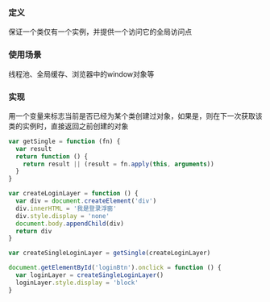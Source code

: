 ### 定义

保证一个类仅有一个实例，并提供一个访问它的全局访问点

### 使用场景

线程池、全局缓存、浏览器中的window对象等

### 实现

用一个变量来标志当前是否已经为某个类创建过对象，如果是，则在下一次获取该类的实例时，直接返回之前创建的对象

```javascript
var getSingle = function (fn) {
  var result
  return function () {
    return result || (result = fn.apply(this, arguments))
  }
}

var createLoginLayer = function () {
  var div = document.createElement('div')
  div.innerHTML = '我是登录浮窗'
  div.style.display = 'none'
  document.body.appendChild(div)
  return div
}

var createSingleLoginLayer = getSingle(createLoginLayer)

document.getElementById('loginBtn').onclick = function () {
  var loginLayer = createSingleLoginLayer()
  loginLayer.style.display = 'block'
}
```
